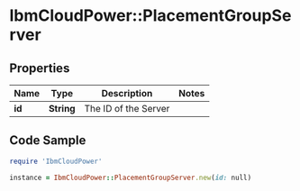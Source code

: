 # IbmCloudPower::PlacementGroupServer

## Properties

Name | Type | Description | Notes
------------ | ------------- | ------------- | -------------
**id** | **String** | The ID of the Server | 

## Code Sample

```ruby
require 'IbmCloudPower'

instance = IbmCloudPower::PlacementGroupServer.new(id: null)
```


